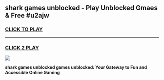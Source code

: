 
## shark games unblocked - Play Unblocked Gmaes & Free #u2ajw
<h3>
<a href="https://news.freeplayer.one?title=shark_games_unblocked&ref=03M">CLICK TO PLAY</a></h3>
<hr>

<h3>
<a href="https://news.freeplayer.one?title=shark_games_unblocked&ref=03M">CLICK 2 PLAY</a>
  
</h3>

<a href="https://news.freeplayer.one?title=shark_games_unblocked&ref=03M"><img src="https://clearcache.store/games.png"></a>


**shark games unblocked games unblocked: Your Gateway to Fun and Accessible Online Gaming**
